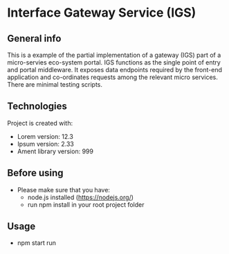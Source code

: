 # Interface Gateway Service (IGS)

## General info

This is a example of the partial implementation of a gateway (IGS) part of a micro-servies eco-system portal. 
IGS functions as the single point of entry and portal middleware. 
It exposes data endpoints required by the front-end application and co-ordinates requests among the relevant micro services.
There are minimal testing scripts.

## Technologies

Project is created with:
* Lorem version: 12.3
* Ipsum version: 2.33
* Ament library version: 999



## Before using
    
  - Please make sure that you have:
     - node.js installed (https://nodejs.org/)
     - run npm install in your root project folder
      
## Usage
  - npm start run

